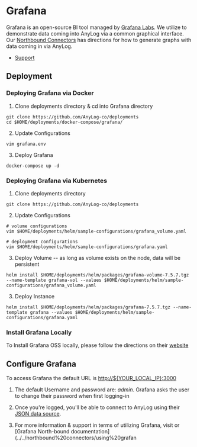 # Grafana 

Grafana is an open-source BI tool managed by [Grafana Labs](https://grafana.com/). We utilize to demonstrate data coming 
into AnyLog via a common graphical interface. Our [Northbound Connectors](../../northbound%20connectors/using%20grafana.md)
has directions for how to generate  graphs with data coming in via AnyLog. 

* [Support](https://grafana.com/docs/grafana/latest/)

## Deployment
### Deploying Grafana via Docker
1. Clone deployments directory & cd into Grafana directory
```shell
git clone https://github.com/AnyLog-co/deployments
cd $HOME/deployments/docker-compose/grafana/
```
2. Update Configurations
```shell
vim grafana.env
```
3. Deploy Grafana 
```shell
docker-compose up -d
``` 

### Deploying Grafana via Kubernetes
1. Clone deployments directory
```shell
git clone https://github.com/AnyLog-co/deployments
```

2. Update Configurations
```shell
# volume configurations
vim $HOME/deployments/helm/sample-configurations/grafana_volume.yaml

# deployment configurations 
vim $HOME/deployments/helm/sample-configurations/grafana.yaml
```

3. Deploy Volume -- as long as volume exists on the node, data will be persistent
```shell
helm install $HOME/deployments/helm/packages/grafana-volume-7.5.7.tgz --name-template grafana-vol --values $HOME/deployments/helm/sample-configurations/grafana_volume.yaml
```

3. Deploy Instance
```shell
helm install $HOME/deployments/helm/packages/grafana-7.5.7.tgz --name-template grafana --values $HOME/deployments/helm/sample-configurations/grafana.yaml
```

### Install Grafana Locally
To Install Grafana OSS locally, please follow the directions on their [website](https://grafana.com/grafana/download?edition=oss)

## Configure Grafana 
To access Grafana the default URL is [http://${YOUR_LOCAL_IP}:3000]()

1. The default Username and password are: _admin_. Grafana asks the user to change their password when first logging-in


2. Once you're logged, you'll be able to connect to AnyLog using their [JSON data source](https://grafana.com/grafana/plugins/simpod-json-datasource/). 

3. For more information & support in terms of utilizing Grafana, visit or [Grafana North-bound documentation](../../northbound%20connectors/using%20grafan